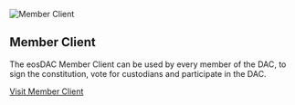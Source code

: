 ![Member Client](/assets/tools/logo-black.svg)

Member Client
---

The eosDAC Member Client can be used by every member of the DAC, to sign the constitution, vote for custodians and participate in the DAC.

[Visit Member Client](https://members.eosdac.io)
